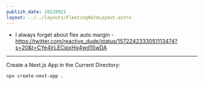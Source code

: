 ```yaml
---
publish_date: 20220921    
layout: ../../layouts/FleetingNoteLayout.astro
---
```

- I always forget about flex auto margin - https://twitter.com/reactive_dude/status/1572242333051113474?s=20&t=CYe4IrLECjpxHg4wd1SwDA


----

Create a Next.js App in the Current Directory:

```
npx create-next-app .
```